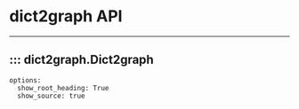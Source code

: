 # dict2graph API
___

## ::: dict2graph.Dict2graph
    options:
      show_root_heading: True
      show_source: true